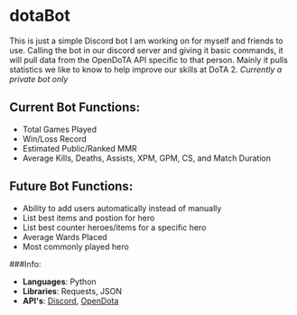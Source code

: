 # dotaBot
This is just a simple Discord bot I am working on for myself and friends to use. Calling the bot in our discord server and giving it basic commands,
it will pull data from the OpenDoTA API specific to that person. Mainly it pulls statistics we like to know to help improve our skills at DoTA 2.
*Currently a private bot only*

## Current Bot Functions:
- Total Games Played
- Win/Loss Record
- Estimated Public/Ranked MMR
- Average Kills, Deaths, Assists, XPM, GPM, CS, and Match Duration

## Future Bot Functions:
- Ability to add users automatically instead of manually
- List best items and postion for hero
- List best counter heroes/items for a specific hero
- Average Wards Placed
- Most commonly played hero

###Info:
- **Languages**: Python
- **Libraries**: Requests, JSON
- **API's**: [Discord](https://discord.com/developers/docs/intro), [OpenDota](https://docs.opendota.com/)

